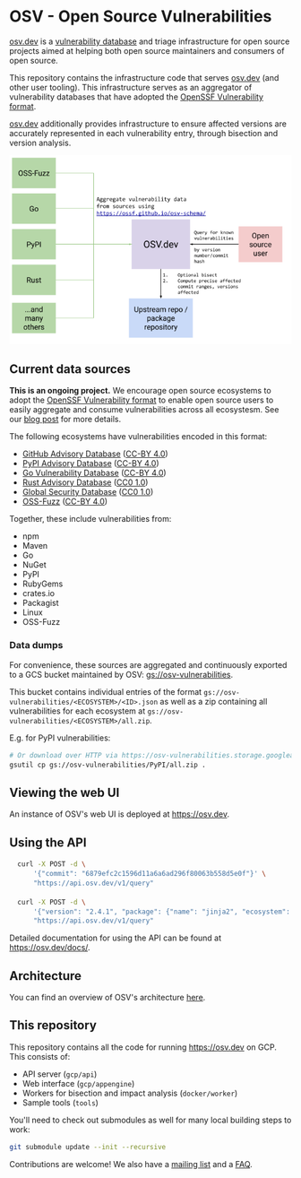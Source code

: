 # OSV - Open Source Vulnerabilities

[osv.dev] is a [vulnerability database] and triage infrastructure for
open source projects aimed at helping both open source maintainers and
consumers of open source.

This repository contains the infrastructure code that serves [osv.dev]
(and other user tooling). This infrastructure serves as an aggregator of
vulnerability databases that have adopted the
[OpenSSF Vulnerability format](https://github.com/ossf/osv-schema).

[osv.dev] additionally provides infrastructure to ensure affected
versions are accurately represented in each vulnerability entry, through
bisection and version analysis.

[osv.dev]: https://osv.dev
[vulnerability database]: https://osv.dev/list

<p align="center">
  <img src="docs/images/diagram.png" width="600">
</p>

## Current data sources
**This is an ongoing project.** We encourage open source ecosystems to adopt
the [OpenSSF Vulnerability format](https://github.com/ossf/osv-schema) to enable
open source users to easily aggregate and consume vulnerabilities across all ecosystesm.
See our [blog post](https://security.googleblog.com/2021/06/announcing-unified-vulnerability-schema.html)
for more details.

The following ecosystems have vulnerabilities encoded in this format:
- [GitHub Advisory Database](https://github.com/github/advisory-database) ([CC-BY 4.0](https://github.com/github/advisory-database/blob/main/LICENSE.md))
- [PyPI Advisory Database](https://github.com/pypa/advisory-database) ([CC-BY 4.0](https://github.com/pypa/advisory-database/blob/main/LICENSE))
- [Go Vulnerability Database](https://github.com/golang/vulndb) ([CC-BY 4.0](https://github.com/golang/vulndb#license))
- [Rust Advisory Database](https://github.com/RustSec/advisory-db) ([CC0 1.0](https://github.com/rustsec/advisory-db/blob/main/LICENSE.txt))
- [Global Security Database](https://github.com/cloudsecurityalliance/gsd-database) ([CC0 1.0](https://github.com/cloudsecurityalliance/gsd-database/blob/main/LICENSE))
- [OSS-Fuzz](https://github.com/google/oss-fuzz-vulns) ([CC-BY 4.0](https://github.com/google/oss-fuzz-vulns/blob/main/LICENSE))

Together, these include vulnerabilities from:
- npm
- Maven
- Go
- NuGet
- PyPI
- RubyGems
- crates.io
- Packagist
- Linux
- OSS-Fuzz

### Data dumps

For convenience, these sources are aggregated and continuously exported to a GCS bucket
maintained by OSV: [gs://osv-vulnerabilities](https://osv-vulnerabilities.storage.googleapis.com).

This bucket contains individual entries of the format `gs://osv-vulnerabilities/<ECOSYSTEM>/<ID>.json`
as well as a zip containing all vulnerabilities for each ecosystem at
`gs://osv-vulnerabilities/<ECOSYSTEM>/all.zip`.

E.g. for PyPI vulnerabilities:

```bash
# Or download over HTTP via https://osv-vulnerabilities.storage.googleapis.com/PyPI/all.zip
gsutil cp gs://osv-vulnerabilities/PyPI/all.zip .
```

## Viewing the web UI

An instance of OSV's web UI is deployed at <https://osv.dev>.

## Using the API

```bash
  curl -X POST -d \
      '{"commit": "6879efc2c1596d11a6a6ad296f80063b558d5e0f"}' \
      "https://api.osv.dev/v1/query"

  curl -X POST -d \
      '{"version": "2.4.1", "package": {"name": "jinja2", "ecosystem": "PyPI"}}' \
      "https://api.osv.dev/v1/query"
```

Detailed documentation for using the API can be found at
<https://osv.dev/docs/>.

## Architecture

You can find an overview of OSV's architecture [here](docs/architecture.md).

## This repository

This repository contains all the code for running https://osv.dev on GCP. This
consists of:

- API server (`gcp/api`)
- Web interface (`gcp/appengine`)
- Workers for bisection and impact analysis (`docker/worker`)
- Sample tools (`tools`)

You'll need to check out submodules as well for many local building steps to
work:

```bash
git submodule update --init --recursive
```

Contributions are welcome! We also have a
[mailing list](https://groups.google.com/g/osv-discuss) and a
[FAQ](https://osv.dev/docs/#tag/faq).
